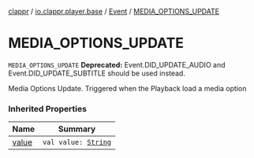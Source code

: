 [clappr](../../index.md) / [io.clappr.player.base](../index.md) / [Event](index.md) / [MEDIA_OPTIONS_UPDATE](./-m-e-d-i-a_-o-p-t-i-o-n-s_-u-p-d-a-t-e.md)

# MEDIA_OPTIONS_UPDATE

`MEDIA_OPTIONS_UPDATE`
**Deprecated:** Event.DID_UPDATE_AUDIO and Event.DID_UPDATE_SUBTITLE should be used instead.

Media Options Update. Triggered when the Playback load a media option

### Inherited Properties

| Name | Summary |
|---|---|
| [value](value.md) | `val value: `[`String`](https://kotlinlang.org/api/latest/jvm/stdlib/kotlin/-string/index.html) |
